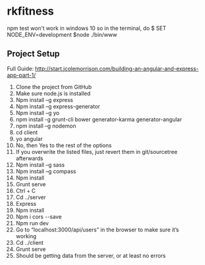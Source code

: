 # rkfitness

npm test won't work in windows 10 so in the terminal, do 
$ SET NODE_ENV=development
$node ./bin/www

## Project Setup
Full Guide: http://start.jcolemorrison.com/building-an-angular-and-express-app-part-1/

1.	Clone the project from GitHub
2.	Make sure node.js is installed
3.	Npm install –g express
4.	Npm install –g express-generator
5.	Npm install –g yo
6.	npm install -g grunt-cli bower generator-karma generator-angular
7.	npm install –g nodemon
8.	cd client
9.	yo angular
10.	No, then Yes to the rest of the options
11.	If you overwrite the listed files, just revert them in git/sourcetree afterwards
12.	Npm install –g sass
13.	Npm install –g compass
14.	Npm install
15.	Grunt serve
16.	Ctrl + C
17.	Cd ../server
18.	Express
19.	Npm install
20.	Npm i cors --save
21.	Npm run dev
22.	Go to “localhost:3000/api/users” in the browser to make sure it’s working
23.	Cd ../client
24.	Grunt serve
25.	Should be getting data from the server, or at least no errors
